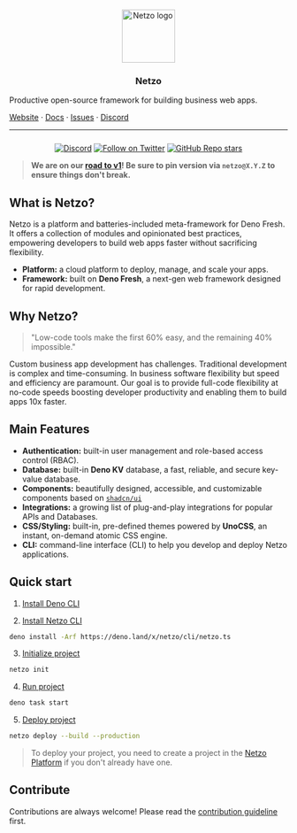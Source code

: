 <div align="center" style="padding-top: 12px;">
  <a href="https://netzo.io" target="_blank">
    <img style="background: transparent; height: 96px;" src="https://netzo.io/logos/netzo-symbol-light.svg" alt="Netzo logo" />
  </a>
</div>

<h3 align="center">Netzo</h3>

Productive open-source framework for building business web apps.

[Website](https://netzo.io) · [Docs](https://netzo.io/docs) · [Issues](https://github.com/netzo/netzo/issues) · [Discord](https://discord.gg/tbDUpRQCTk)

---

<div align="center" style="margin-top: 24px;">

[![Discord](https://discord.com/api/guilds/1069584352415068251/widget.png)](https://discord.gg/tbDUpRQCTk)
[![Follow on Twitter](https://img.shields.io/twitter/follow/netzoio.svg?label=follow+netzoio)](https://twitter.com/netzoio)
[![GitHub Repo stars](https://img.shields.io/github/stars/netzo/netzo?style=social)](https://github.com/netzo/netzo)

</div>

> **We are on our [road to v1](https://netzo.io/roadmap/)! Be sure to pin
> version via `netzo@X.Y.Z` to ensure things don't break.**

## What is Netzo?

Netzo is a platform and batteries-included meta-framework for Deno Fresh. It offers a collection of modules and opinionated best practices, empowering developers to build web apps faster without sacrificing flexibility.

- **Platform:** a cloud platform to deploy, manage, and scale your apps.
- **Framework:** built on **Deno Fresh**, a next-gen web framework designed for rapid development.

## Why Netzo?

> "Low-code tools make the first 60% easy, and the remaining 40% impossible."

Custom business app development has challenges. Traditional development is complex and time-consuming. In business software flexibility but speed and efficiency are paramount. Our goal is to provide full-code flexibility at no-code speeds boosting developer productivity and enabling them to build apps 10x faster.

## Main Features

- **Authentication:** built-in user management and role-based access control (RBAC).
- **Database:** built-in **Deno KV** database, a fast, reliable, and secure key-value database.
- **Components:** beautifully designed, accessible, and customizable components based on [`shadcn/ui`](https://ui.shadcn.com/)
- **Integrations:** a growing list of plug-and-play integrations for popular APIs and Databases.
- **CSS/Styling:** built-in, pre-defined themes powered by **UnoCSS**, an instant, on-demand atomic CSS engine.
- **CLI:** command-line interface (CLI) to help you develop and deploy Netzo applications.

## Quick start

1. [Install Deno CLI](https://docs.deno.com/runtime/manual/getting_started/installation)

2. [Install Netzo CLI](https://netzo.io/docs/get-started/installation)

```bash
deno install -Arf https://deno.land/x/netzo/cli/netzo.ts
```

3. [Initialize project](https://netzo.io/docs/get-started/initialize-project)

```bash
netzo init
```

4. [Run project](https://netzo.io/docs/get-started/run-project)

```bash
deno task start
```

5. [Deploy project](https://netzo.io/docs/get-started/deploy-project)

```bash
netzo deploy --build --production
```

> To deploy your project, you need to create a project in the
> [Netzo Platform](https://app.netzo.io) if you don't already have one.

## Contribute

Contributions are always welcome! Please read the
[contribution guideline](https://github.com/netzo/netzo/blob/main/contributing.md)
first.
